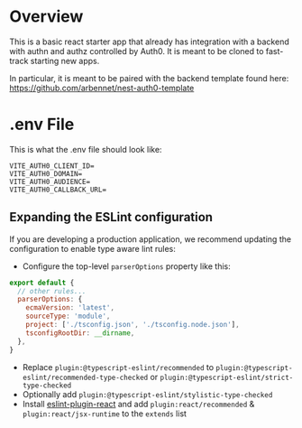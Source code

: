 # Overview
This is a basic react starter app that already has integration with a backend with authn and authz controlled by Auth0.  It is meant to be cloned to fast-track starting new apps.

In particular, it is meant to be paired with the backend template found here: https://github.com/arbennet/nest-auth0-template

# .env File
This is what the .env file should look like:
```
VITE_AUTH0_CLIENT_ID=
VITE_AUTH0_DOMAIN=
VITE_AUTH0_AUDIENCE=
VITE_AUTH0_CALLBACK_URL=
```

## Expanding the ESLint configuration

If you are developing a production application, we recommend updating the configuration to enable type aware lint rules:

- Configure the top-level `parserOptions` property like this:

```js
export default {
  // other rules...
  parserOptions: {
    ecmaVersion: 'latest',
    sourceType: 'module',
    project: ['./tsconfig.json', './tsconfig.node.json'],
    tsconfigRootDir: __dirname,
  },
}
```

- Replace `plugin:@typescript-eslint/recommended` to `plugin:@typescript-eslint/recommended-type-checked` or `plugin:@typescript-eslint/strict-type-checked`
- Optionally add `plugin:@typescript-eslint/stylistic-type-checked`
- Install [eslint-plugin-react](https://github.com/jsx-eslint/eslint-plugin-react) and add `plugin:react/recommended` & `plugin:react/jsx-runtime` to the `extends` list
